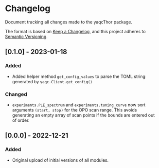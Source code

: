 # Changelog

Document tracking all changes made to the yaqcThor package.

The format is based on [Keep a Changelog](https://keepachangelog.com/en/1.0.0/),
and this project adheres to [Semantic Versioning](https://semver.org/spec/v2.0.0.html).

## [0.1.0] - 2023-01-18

### Added

- Added helper method `get_config_values` to parse the TOML string generated by `yaqc.Client.get_config()`

### Changed

- `experiments.PLE_spectrum` and `experiments.tuning_curve` now sort arguments `(start, stop)` for the OPO scan range. This avoids generating an empty array of scan points if the bounds are entered out of order.

## [0.0.0] - 2022-12-21

### Added

- Original upload of initial versions of all modules.
